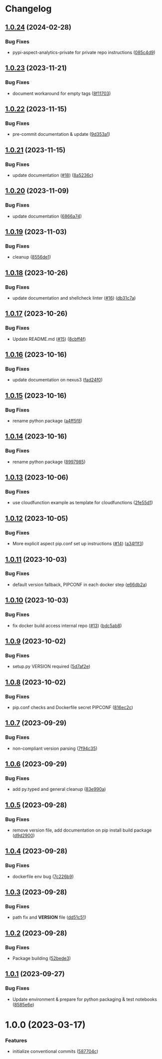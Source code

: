 # Changelog

## [1.0.24](https://github.com/aspect-analytics/python_project_template/compare/v1.0.23...v1.0.24) (2024-02-28)


### Bug Fixes

* pypi-aspect-analytics-private for private repo instructions ([085c4d9](https://github.com/aspect-analytics/python_project_template/commit/085c4d9bad31417f8b2a214dd63a7f82938f54a1))

## [1.0.23](https://github.com/aspect-analytics/python_project_template/compare/v1.0.22...v1.0.23) (2023-11-21)


### Bug Fixes

* document workaround for empty tags ([8f11703](https://github.com/aspect-analytics/python_project_template/commit/8f11703b2bebe52d657ced14b9fcee93d49b557a))

## [1.0.22](https://github.com/aspect-analytics/python_project_template/compare/v1.0.21...v1.0.22) (2023-11-15)


### Bug Fixes

* pre-commit documentation & update ([9d353a1](https://github.com/aspect-analytics/python_project_template/commit/9d353a1118d0108f3d6fcd06a10a7221b14c48e4))

## [1.0.21](https://github.com/aspect-analytics/python_project_template/compare/v1.0.20...v1.0.21) (2023-11-15)


### Bug Fixes

* update documentation ([#18](https://github.com/aspect-analytics/python_project_template/issues/18)) ([8a5236c](https://github.com/aspect-analytics/python_project_template/commit/8a5236c81ec06d2bda3bc6eaa587b4a650b3b285))

## [1.0.20](https://github.com/aspect-analytics/python_project_template/compare/v1.0.19...v1.0.20) (2023-11-09)


### Bug Fixes

* update documentation ([6866a74](https://github.com/aspect-analytics/python_project_template/commit/6866a741df0e75a448639061f1440ab7f3dd2883))

## [1.0.19](https://github.com/aspect-analytics/python_project_template/compare/v1.0.18...v1.0.19) (2023-11-03)


### Bug Fixes

* cleanup ([8556de1](https://github.com/aspect-analytics/python_project_template/commit/8556de1b315d40bc4e0231cda42c071becafe94c))

## [1.0.18](https://github.com/aspect-analytics/python_project_template/compare/v1.0.17...v1.0.18) (2023-10-26)


### Bug Fixes

* update documentation and shellcheck linter ([#16](https://github.com/aspect-analytics/python_project_template/issues/16)) ([db31c7a](https://github.com/aspect-analytics/python_project_template/commit/db31c7a56ea74d621ffb2d01ac18874ad528e242))

## [1.0.17](https://github.com/aspect-analytics/python_project_template/compare/v1.0.16...v1.0.17) (2023-10-26)


### Bug Fixes

* Update README.md ([#15](https://github.com/aspect-analytics/python_project_template/issues/15)) ([8cbff4f](https://github.com/aspect-analytics/python_project_template/commit/8cbff4fca15a66cd5116ce3b9337575f9b29ddd1))

## [1.0.16](https://github.com/aspect-analytics/python_project_template/compare/v1.0.15...v1.0.16) (2023-10-16)


### Bug Fixes

* update documentation on nexus3 ([fad24f0](https://github.com/aspect-analytics/python_project_template/commit/fad24f099da36f7e5e7e4e6e9efe53ad3a673b17))

## [1.0.15](https://github.com/aspect-analytics/python_project_template/compare/v1.0.14...v1.0.15) (2023-10-16)


### Bug Fixes

* rename python package ([a4ff5f8](https://github.com/aspect-analytics/python_project_template/commit/a4ff5f81bcb578f6bcd6a4a394e2f5b014027039))

## [1.0.14](https://github.com/aspect-analytics/python_project_template/compare/v1.0.13...v1.0.14) (2023-10-16)


### Bug Fixes

* rename python package ([8997985](https://github.com/aspect-analytics/python_project_template/commit/89979856bf21399eff1c50164af092215ed81950))

## [1.0.13](https://github.com/aspect-analytics/python_project_template/compare/v1.0.12...v1.0.13) (2023-10-06)


### Bug Fixes

* use cloudfunction example as template for cloudfunctions ([2fe55d1](https://github.com/aspect-analytics/python_project_template/commit/2fe55d1f22ebbfd64deeb83f32f2bb31974941a9))

## [1.0.12](https://github.com/aspect-analytics/python_project_template/compare/v1.0.11...v1.0.12) (2023-10-05)


### Bug Fixes

* More explicit aspect pip.conf set up instructions ([#14](https://github.com/aspect-analytics/python_project_template/issues/14)) ([a34f1f3](https://github.com/aspect-analytics/python_project_template/commit/a34f1f3aabeca460ebcf79571b1e961921e76705))

## [1.0.11](https://github.com/aspect-analytics/python_project_template/compare/v1.0.10...v1.0.11) (2023-10-03)


### Bug Fixes

* default version fallback, PIPCONF in each docker step ([e66db2a](https://github.com/aspect-analytics/python_project_template/commit/e66db2aa77b4f5def29176fe674b028d773b88a6))

## [1.0.10](https://github.com/aspect-analytics/python_project_template/compare/v1.0.9...v1.0.10) (2023-10-03)


### Bug Fixes

* fix docker build access internal repo ([#13](https://github.com/aspect-analytics/python_project_template/issues/13)) ([bdc5ab8](https://github.com/aspect-analytics/python_project_template/commit/bdc5ab8e30a0877939d63370caf6512dfdd641a2))

## [1.0.9](https://github.com/aspect-analytics/python_project_template/compare/v1.0.8...v1.0.9) (2023-10-02)


### Bug Fixes

* setup.py VERSION required ([5d7af2e](https://github.com/aspect-analytics/python_project_template/commit/5d7af2e2ace187948ed5cb75e495dd83cb9ecb1c))

## [1.0.8](https://github.com/aspect-analytics/python_project_template/compare/v1.0.7...v1.0.8) (2023-10-02)


### Bug Fixes

* pip.conf checks and Dockerfile secret PIPCONF ([816ec2c](https://github.com/aspect-analytics/python_project_template/commit/816ec2c4ee0648a72918a03538239625114b5740))

## [1.0.7](https://github.com/aspect-analytics/python_project_template/compare/v1.0.6...v1.0.7) (2023-09-29)


### Bug Fixes

* non-compliant version parsing ([7f94c35](https://github.com/aspect-analytics/python_project_template/commit/7f94c3588b12c00137ca3b747710292d98585e7f))

## [1.0.6](https://github.com/aspect-analytics/python_project_template/compare/v1.0.5...v1.0.6) (2023-09-29)


### Bug Fixes

* add py.typed and general cleanup ([83e990a](https://github.com/aspect-analytics/python_project_template/commit/83e990a53ddf274e95e55a0c271892ab0b4cb328))

## [1.0.5](https://github.com/aspect-analytics/python_project_template/compare/v1.0.4...v1.0.5) (2023-09-28)


### Bug Fixes

* remove version file, add documentation on pip install build package ([d9d2900](https://github.com/aspect-analytics/python_project_template/commit/d9d2900cef26ca798b8c95708489a853f6eb4386))

## [1.0.4](https://github.com/aspect-analytics/python_project_template/compare/v1.0.3...v1.0.4) (2023-09-28)


### Bug Fixes

* dockerfile env bug ([7c226b9](https://github.com/aspect-analytics/python_project_template/commit/7c226b917835d659383e32976431823a4f8b9106))

## [1.0.3](https://github.com/aspect-analytics/python_project_template/compare/v1.0.2...v1.0.3) (2023-09-28)


### Bug Fixes

* path fix and __VERSION__ file ([dd51c51](https://github.com/aspect-analytics/python_project_template/commit/dd51c51cca44a7190672259db1b1e9e465da9a6a))

## [1.0.2](https://github.com/aspect-analytics/python_project_template/compare/v1.0.1...v1.0.2) (2023-09-28)


### Bug Fixes

* Package building ([52bede3](https://github.com/aspect-analytics/python_project_template/commit/52bede3f09b791e9cedf8b608031b4799be81995))

## [1.0.1](https://github.com/aspect-analytics/python_project_template/compare/v1.0.0...v1.0.1) (2023-09-27)


### Bug Fixes

* Update environment & prepare for python packaging & test notebooks ([8585e6e](https://github.com/aspect-analytics/python_project_template/commit/8585e6ed4cfc15e5cbfb63271993cf6c6954cf44))

# 1.0.0 (2023-03-17)


### Features

* initialize conventional commits ([587704c](https://github.com/aspect-analytics/python_project_template/commit/587704cea2537431d7f85c54854ffe7362162944))
